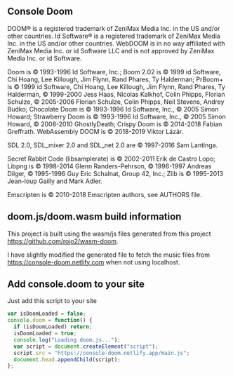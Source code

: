 ## Console Doom

DOOM® is a registered trademark of ZeniMax Media Inc. in the US and/or other countries. Id Software® is a registered trademark of ZeniMax Media Inc. in the US and/or other countries. WebDOOM is in no way affiliated with ZeniMax Media Inc. or id Software LLC and is not approved by ZeniMax Media Inc. or id Software.

Doom is © 1993-1996 Id Software, Inc.; Boom 2.02 is © 1999 id Software, Chi Hoang, Lee Killough, Jim Flynn, Rand Phares, Ty Halderman; PrBoom+ is © 1999 id Software, Chi Hoang, Lee Killough, Jim Flynn, Rand Phares, Ty Halderman, © 1999-2000 Jess Haas, Nicolas Kalkhof, Colin Phipps, Florian Schulze, © 2005-2006 Florian Schulze, Colin Phipps, Neil Stevens, Andrey Budko; Chocolate Doom is © 1993-1996 Id Software, Inc., © 2005 Simon Howard; Strawberry Doom is © 1993-1996 Id Software, Inc., © 2005 Simon Howard, © 2008-2010 GhostlyDeath; Crispy Doom is © 2014-2018 Fabian Greffrath. WebAssembly DOOM is © 2018-2019 Viktor Lázár.

SDL 2.0, SDL_mixer 2.0 and SDL_net 2.0 are © 1997-2016 Sam Lantinga.

Secret Rabbit Code (libsamplerate) is © 2002-2011 Erik de Castro Lopo; Libpng is © 1998-2014 Glenn Randers-Pehrson, © 1996-1997 Andreas Dilger, © 1995-1996 Guy Eric Schalnat, Group 42, Inc.; Zlib is © 1995-2013 Jean-loup Gailly and Mark Adler.

Emscripten is © 2010-2018 Emscripten authors, see AUTHORS file.


## doom.js/doom.wasm build information

This project is built using the wasm/js files generated from this project https://github.com/rojo2/wasm-doom.

I have slightly modified the generated file to fetch the music files from https://console-doom.netlify.com when not using localhost.




## Add console.doom to your site

Just add this script to your site
```js
var isDoomLoaded = false;
console.doom = function() {
  if (isDoomLoaded) return;
  isDoomLoaded = true;
  console.log("Loading doom.js...");
  var script = document.createElement("script");
  script.src = "https://console-doom.netlify.app/main.js";
  document.head.appendChild(script);
};
```
